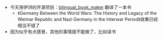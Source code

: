 - 今天用伊洪的开源项目：[bilingual_book_maker](https://github.com/yihong0618/bilingual_book_maker) 翻译了一本书
	- 《Germany Between the World Wars: The History and Legacy of the Weimar Republic and Nazi Germany in the Interwar Period》效果已经相当不错了
- 因为似乎有点感冒，其他的事情就不能做了，比如读书